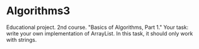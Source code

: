 # Algorithms3
Educational project. 2nd course. "Basics of Algorithms, Part 1."
Your task: write your own implementation of ArrayList. In this task, it should only work with strings.
